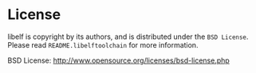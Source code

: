 License
=======

libelf is copyright by its authors, and is distributed under the `BSD
License`. Please read `README.libelftoolchain` for more information.

 BSD License: http://www.opensource.org/licenses/bsd-license.php
